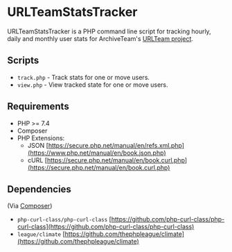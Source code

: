# URLTeamStatsTracker 

URLTeamStatsTracker is a PHP command line script for tracking hourly, daily and monthly user stats for ArchiveTeam's [URLTeam project](https://tracker.archiveteam.org:1338/).

## Scripts
* `track.php` - Track stats for one or move users.
* `view.php` - View tracked state for one or move users.

## Requirements

* PHP >= 7.4
* Composer
* PHP Extensions:
	* JSON [https://secure.php.net/manual/en/refs.xml.php](https://www.php.net/manual/en/book.json.php)
	* cURL [https://secure.php.net/manual/en/book.curl.php](https://secure.php.net/manual/en/book.curl.php)

## Dependencies
(Via [Composer](https://getcomposer.org/))

* `php-curl-class/php-curl-class` [https://github.com/php-curl-class/php-curl-class](https://github.com/php-curl-class/php-curl-class)
* `league/climate` [https://github.com/thephpleague/climate](https://github.com/thephpleague/climate)

